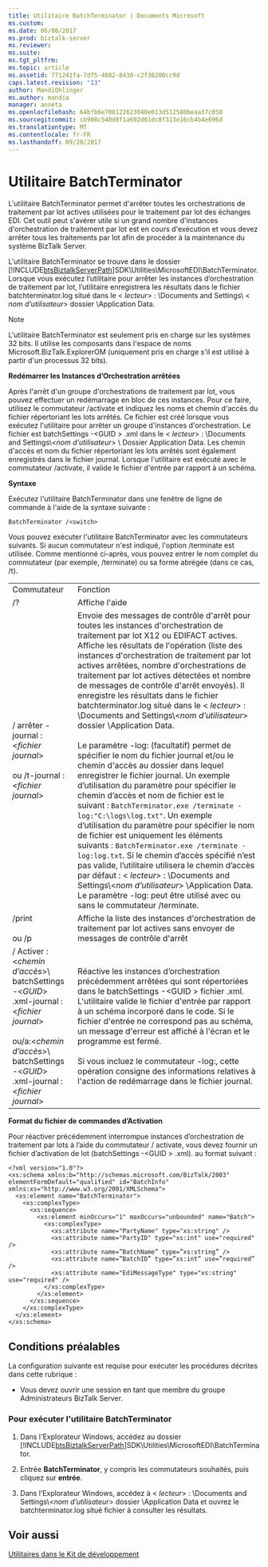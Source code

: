 ```yaml
---
title: Utilitaire BatchTerminator | Documents Microsoft
ms.custom: 
ms.date: 06/08/2017
ms.prod: biztalk-server
ms.reviewer: 
ms.suite: 
ms.tgt_pltfrm: 
ms.topic: article
ms.assetid: 771241fa-7df5-4882-8430-c2f36200cc9d
caps.latest.revision: "13"
author: MandiOhlinger
ms.author: mandia
manager: anneta
ms.openlocfilehash: 64bfb6e708122623040e013d512580beaa37c050
ms.sourcegitcommit: cb908c540d8f1a692d01dc8f313e16cb4b4e696d
ms.translationtype: MT
ms.contentlocale: fr-FR
ms.lasthandoff: 09/20/2017
---
```

# <a name="batchterminator-utility"></a>Utilitaire BatchTerminator
L'utilitaire BatchTerminator permet d'arrêter toutes les orchestrations de traitement par lot actives utilisées pour le traitement par lot des échanges EDI. Cet outil peut s'avérer utile si un grand nombre d'instances d'orchestration de traitement par lot est en cours d'exécution et vous devez arrêter tous les traitements par lot afin de procéder à la maintenance du système BizTalk Server.  
  
 L'utilitaire BatchTerminator se trouve dans le dossier [!INCLUDE[btsBiztalkServerPath](../includes/btsbiztalkserverpath-md.md)]SDK\Utilities\MicrosoftEDI\BatchTerminator. Lorsque vous exécutez l’utilitaire pour arrêter les instances d’orchestration de traitement par lot, l’utilitaire enregistrera les résultats dans le fichier batchterminator.log situé dans le \< *lecteur*> : \Documents and Settings\\ < *nom d’utilisateur*> dossier \Application Data.  
  
> [!NOTE]
>  L'utilitaire BatchTerminator est seulement pris en charge sur les systèmes 32 bits.  Il utilise les composants dans l'espace de noms Microsoft.BizTalk.ExplorerOM (uniquement pris en charge s'il est utilisé à partir d'un processus 32 bits).  
  
 **Redémarrer les Instances d’Orchestration arrêtées**  
  
 Après l'arrêt d'un groupe d'orchestrations de traitement par lot, vous pouvez effectuer un redémarrage en bloc de ces instances. Pour ce faire, utilisez le commutateur /activate et indiquez les noms et chemin d'accès du fichier répertoriant les lots arrêtés. Ce fichier est créé lorsque vous exécutez l'utilitaire pour arrêter un groupe d'instances d'orchestration. Le fichier est batchSettings -\<GUID > .xml dans le \< *lecteur*> : \Documents and Settings\\<*nom d’utilisateur*> \ Dossier Application Data. Les chemin d'accès et nom du fichier répertoriant les lots arrêtés sont également enregistrés dans le fichier journal. Lorsque l'utilitaire est exécuté avec le commutateur /activate, il valide le fichier d'entrée par rapport à un schéma.  
  
 **Syntaxe**  
  
 Exécutez l'utilitaire BatchTerminator dans une fenêtre de ligne de commande à l'aide de la syntaxe suivante :  
  
```  
BatchTerminator /<switch>  
```  
  
 Vous pouvez exécuter l'utilitaire BatchTerminator avec les commutateurs suivants. Si aucun commutateur n'est indiqué, l'option /terminate est utilisée. Comme mentionné ci-après, vous pouvez entrer le nom complet du commutateur (par exemple, /terminate) ou sa forme abrégée (dans ce cas, /t).  
  
|||  
|-|-|  
|Commutateur|Fonction|  
|/?|Affiche l'aide|  
|/ arrêter - journal :\<*fichier journal*><br /><br /> ou /t-journal :\<*fichier journal*>|Envoie des messages de contrôle d'arrêt pour toutes les instances d'orchestration de traitement par lot X12 ou EDIFACT actives. Affiche les résultats de l'opération (liste des instances d'orchestration de traitement par lot actives arrêtées, nombre d'orchestrations de traitement par lot actives détectées et nombre de messages de contrôle d'arrêt envoyés). Il enregistre les résultats dans le fichier batchterminator.log situé dans le \< *lecteur*> : \Documents and Settings\\<*nom d’utilisateur*> dossier \Application Data.<br /><br /> Le paramètre -log: (facultatif) permet de spécifier le nom du fichier journal et/ou le chemin d'accès au dossier dans lequel enregistrer le fichier journal. Un exemple d’utilisation du paramètre pour spécifier le chemin d’accès et nom de fichier est le suivant : `BatchTerminator.exe /terminate -log:"C:\logs\log.txt"`. Un exemple d’utilisation du paramètre pour spécifier le nom de fichier est uniquement les éléments suivants : `BatchTerminator.exe /terminate -log:log.txt`. Si le chemin d’accès spécifié n’est pas valide, l’utilitaire utilisera le chemin d’accès par défaut : \< *lecteur*> : \Documents and Settings\\<*nom d’utilisateur*> \Application Data. Le paramètre -log: peut être utilisé avec ou sans le commutateur /terminate.|  
|/print<br /><br /> ou /p|Affiche la liste des instances d'orchestration de traitement par lot actives sans envoyer de messages de contrôle d'arrêt|  
|/ Activer :\<*chemin d’accès*>\\<br />batchSettings -\<*GUID*> .xml-journal :\<*fichier journal*><br /><br /> ou/a:\<*chemin d’accès*>\\<br />batchSettings -\<*GUID*> .xml-journal :\<*fichier journal*>|Réactive les instances d’orchestration précédemment arrêtées qui sont répertoriées dans le batchSettings -\<GUID > fichier .xml. L'utilitaire valide le fichier d'entrée par rapport à un schéma incorporé dans le code. Si le fichier d'entrée ne correspond pas au schéma, un message d'erreur est affiché à l'écran et le programme est fermé.<br /><br /> Si vous incluez le commutateur -log:, cette opération consigne des informations relatives à l'action de redémarrage dans le fichier journal.|  
  
 **Format du fichier de commandes d’Activation**  
  
 Pour réactiver précédemment interrompue instances d’orchestration de traitement par lots à l’aide du commutateur / activate, vous devez fournir un fichier d’activation de lot (batchSettings -\<GUID > .xml). au format suivant :  
  
```  
<?xml version="1.0"?>  
<xs:schema xmlns:b="http://schemas.microsoft.com/BizTalk/2003" elementFormDefault="qualified" id="BatchInfo" xmlns:xs="http://www.w3.org/2001/XMLSchema">  
  <xs:element name="BatchTerminator">  
    <xs:complexType>  
      <xs:sequence>  
        <xs:element minOccurs="1" maxOccurs="unbounded" name="Batch">  
          <xs:complexType>  
            <xs:attribute name="PartyName" type="xs:string" />  
            <xs:attribute name="PartyID" type="xs:int" use="required" />  
            <xs:attribute name=”BatchName” type=”xs:string” />  
            <xs:attribute name=”BatchID” type=”xs:int” use=”required” />  
            <xs:attribute name="EdiMessageType" type="xs:string" use="required" />  
          </xs:complexType>  
        </xs:element>  
      </xs:sequence>  
    </xs:complexType>  
  </xs:element>  
</xs:schema>  
```  
  
## <a name="prerequisites"></a>Conditions préalables  
 La configuration suivante est requise pour exécuter les procédures décrites dans cette rubrique :  
  
-   Vous devez ouvrir une session en tant que membre du groupe Administrateurs BizTalk Server.  
  
### <a name="to-run-the-batchterminator-utility"></a>Pour exécuter l'utilitaire BatchTerminator  
  
1.  Dans l'Explorateur Windows, accédez au dossier [!INCLUDE[btsBiztalkServerPath](../includes/btsbiztalkserverpath-md.md)]SDK\Utilities\MicrosoftEDI\BatchTerminator.  
  
2.  Entrée **BatchTerminator**, y compris les commutateurs souhaités, puis cliquez sur **entrée**.  
  
3.  Dans l’Explorateur Windows, accédez à \< *lecteur*> : \Documents and Settings\\<*nom d’utilisateur*> dossier \Application Data et ouvrez le batchterminator.log situé fichier à consulter les résultats.  
  
## <a name="see-also"></a>Voir aussi  
 [Utilitaires dans le Kit de développement](../core/utilities-in-the-sdk.md)